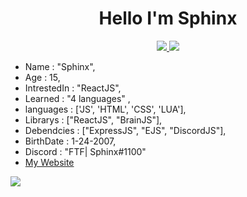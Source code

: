 <h1 align="center">Hello I'm Sphinx </h1>
<p align='center'>
   <a href="https://discord.gg/2ybjSaC8GZ"><img src="https://img.shields.io/discord/744592615592296539?logo=discord&logoColor=black&style=social" /> </a>
   <a href="https://www.instagram.com/m4gamal/"><img src="https://img.shields.io/badge/instagram-%23E4415F?style=flat&logo=instagram&logoColor=white" /> </a>
</p>
   
   
   
   
   - Name : "Sphinx",
   - Age : 15,
   - IntrestedIn : "ReactJS",
   - Learned : "4 languages" ,
   - languages : ['JS', 'HTML', 'CSS', 'LUA'],
   - Librarys : ["ReactJS", "BrainJS"],
   - Debendcies : ["ExpressJS", "EJS", "DiscordJS"],
   - BirthDate : 1-24-2007,
   - Discord : "FTF| Sphinx#1100"
   - [My Website](https://oldsphinx.tk)
   
   <img src="https://github-readme-stats.vercel.app/api?username=ItzSphinx&&show_icons=true&title_color=ffffff&icon_color=bb2acf&text_color=daf7dc&bg_color=151515">
